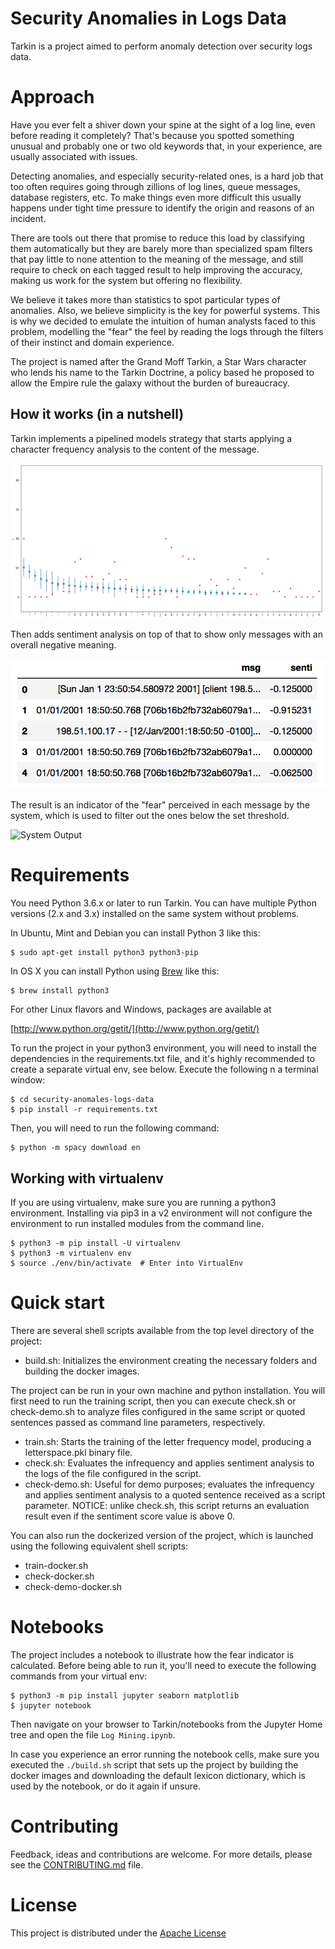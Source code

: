 # Security Anomalies in Logs Data

Tarkin is a project aimed to perform anomaly detection over security logs data.

# Approach

Have you ever felt a shiver down your spine at the sight of a log line, even before reading it completely? That's because 
you spotted something unusual and probably one or two old keywords that, in your experience, are usually associated with issues.

Detecting anomalies, and especially security-related ones, is a hard job that too often requires going through zillions 
of log lines, queue messages, database registers, etc. To make things even more difficult this usually happens under tight
time pressure to identify the origin and reasons of an incident. 

There are tools out there that promise to reduce this load by classifying them automatically but they are barely 
more than specialized spam filters that pay little to none attention to the meaning of the message, and still require
to check on each tagged result to help improving the accuracy, making us work for the system but offering no flexibility. 
 
We believe it takes more than statistics to spot particular types of anomalies. Also, we believe simplicity is the key
for powerful systems. This is why we decided to emulate the intuition of human analysts faced to this problem, modelling
the "fear" the feel by reading the logs through the filters of their instinct and domain experience.    

The project is named after the Grand Moff Tarkin, a Star Wars character who lends his name to the Tarkin Doctrine, a
policy based he proposed to allow the Empire rule the galaxy without the burden of bureaucracy. 

## How it works (in a nutshell)

Tarkin implements a pipelined models strategy that starts applying a character frequency analysis to the content of the
message. 

![Character Frequency Scoring](./docs/static/images/frequency_scoring.png)

Then adds sentiment analysis on top of that to show only messages with an overall negative meaning.

![Sentiment Analysis Scoring](./docs/static/images/sentiment_scoring.png)

The result is an indicator of the "fear" perceived in each message by the system, which is used to filter out the ones
below the set threshold.

![System Output](./docs/static/images/system_output.png)

# Requirements

You need Python 3.6.x or later to run  Tarkin. You can have multiple Python versions (2.x and 3.x) installed on the same system without problems.

In Ubuntu, Mint and Debian you can install Python 3 like this:


    $ sudo apt-get install python3 python3-pip
    
In OS X you can install Python using [Brew](https://brew.sh) like this:

    $ brew install python3


For other Linux flavors and Windows, packages are available at

[http://www.python.org/getit/](http://www.python.org/getit/)

To run the project in your python3 environment, you will need to install the dependencies in the requirements.txt file, and
it's highly recommended to create a separate virtual env, see below. Execute the following n a terminal window:


    $ cd security-anomales-logs-data
    $ pip install -r requirements.txt


Then, you will need to run the following command:

    $ python -m spacy download en


## Working with virtualenv

If you are using virtualenv, make sure you are running a python3 environment. Installing via pip3 in a v2 environment
will not configure the environment to run installed modules from the command line.


    $ python3 -m pip install -U virtualenv
    $ python3 -m virtualenv env
    $ source ./env/bin/activate  # Enter into VirtualEnv


# Quick start

There are several shell scripts available from the top level directory of the project:

* build.sh: Initializes the environment creating the necessary folders and building the docker images.

The project can be run in your own machine and python installation. You will first need to run the training script, then
you can execute check.sh or check-demo.sh to analyze files configured in the same script or quoted sentences
passed as command line parameters, respectively.

* train.sh: Starts the training of the letter frequency model, producing a letterspace.pkl binary file.
* check.sh: Evaluates the infrequency and applies sentiment analysis to the logs of the file configured in the script.     
* check-demo.sh: Useful for demo purposes; evaluates the infrequency and applies sentiment analysis to a quoted sentence
received as a script parameter. NOTICE: unlike check.sh, this script returns an evaluation result even if the sentiment
score value is above 0.   

You can also run the dockerized version of the project, which is launched using the following equivalent shell scripts:

* train-docker.sh
* check-docker.sh
* check-demo-docker.sh

# Notebooks

The project includes a notebook to illustrate how the fear indicator is calculated. Before being able to run it, 
you'll need to execute the following commands from your virtual env:

    $ python3 -m pip install jupyter seaborn matplotlib
    $ jupyter notebook

Then navigate on your browser to Tarkin/notebooks from the Jupyter Home tree 
and open the file <code>Log Mining.ipynb</code>. 

In case you experience an error running the notebook cells, make sure you executed the <code>./build.sh</code> script 
that sets up the project by building the docker images and downloading the default lexicon dictionary, which is used 
by the notebook, or do it again if unsure. 

# Contributing

Feedback, ideas and contributions are welcome. For more details, please see the [CONTRIBUTING.md](CONTRIBUTING.md) file.

# License

This project is distributed under the [Apache License](http://www.apache.org/licenses/LICENSE-2.0)
